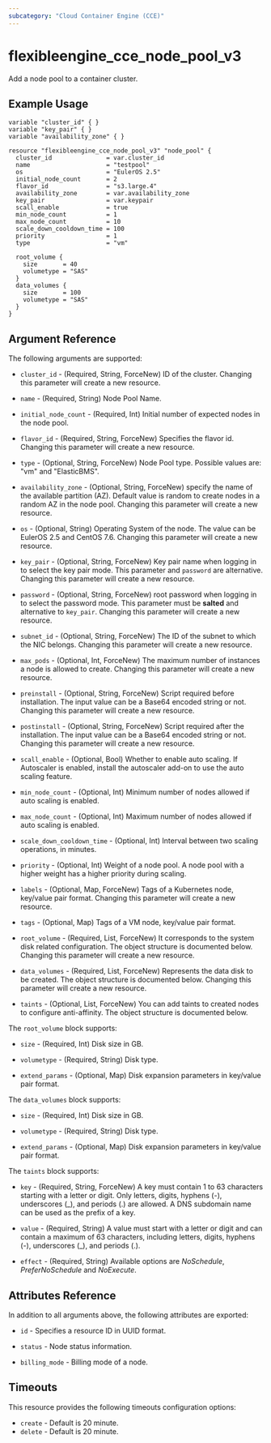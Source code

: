 ```yaml
---
subcategory: "Cloud Container Engine (CCE)"
---
```


# flexibleengine_cce_node_pool_v3

Add a node pool to a container cluster.


## Example Usage

```hcl
variable "cluster_id" { }
variable "key_pair" { }
variable "availability_zone" { }

resource "flexibleengine_cce_node_pool_v3" "node_pool" {
  cluster_id               = var.cluster_id
  name                     = "testpool"
  os                       = "EulerOS 2.5"
  initial_node_count       = 2
  flavor_id                = "s3.large.4"
  availability_zone        = var.availability_zone
  key_pair                 = var.keypair
  scall_enable             = true
  min_node_count           = 1
  max_node_count           = 10
  scale_down_cooldown_time = 100
  priority                 = 1
  type                     = "vm"

  root_volume {
    size       = 40
    volumetype = "SAS"
  }
  data_volumes {
    size       = 100
    volumetype = "SAS"
  }
}
``` 

## Argument Reference
The following arguments are supported:

* `cluster_id` - (Required, String, ForceNew) ID of the cluster. Changing this parameter will create a new resource.

* `name` - (Required, String) Node Pool Name.

* `initial_node_count` - (Required, Int) Initial number of expected nodes in the node pool.

* `flavor_id` - (Required, String, ForceNew) Specifies the flavor id. Changing this parameter will create a new resource.

*  `type` - (Optional, String, ForceNew) Node Pool type. Possible values are: "vm" and "ElasticBMS".
 
* `availability_zone` - (Optional, String, ForceNew) specify the name of the available partition (AZ).
    Default value is random to create nodes in a random AZ in the node pool.
    Changing this parameter will create a new resource.

* `os` - (Optional, String) Operating System of the node. The value can be EulerOS 2.5 and CentOS 7.6.
    Changing this parameter will create a new resource.

* `key_pair` - (Optional, String, ForceNew) Key pair name when logging in to select the key pair mode.
    This parameter and `password` are alternative. Changing this parameter will create a new resource.

* `password` - (Optional, String, ForceNew) root password when logging in to select the password mode.
    This parameter must be **salted** and alternative to `key_pair`. Changing this parameter will create a new resource.

* `subnet_id` - (Optional, String, ForceNew) The ID of the subnet to which the NIC belongs.
    Changing this parameter will create a new resource.

* `max_pods` - (Optional, Int, ForceNew) The maximum number of instances a node is allowed to create.
    Changing this parameter will create a new resource.

* `preinstall` - (Optional, String, ForceNew) Script required before installation. The input value can be
    a Base64 encoded string or not. Changing this parameter will create a new resource.

* `postinstall` - (Optional, String, ForceNew) Script required after the installation. The input value can be
    a Base64 encoded string or not. Changing this parameter will create a new resource.

* `scall_enable` - (Optional, Bool) Whether to enable auto scaling. If Autoscaler is enabled, install the autoscaler
    add-on to use the auto scaling feature.

* `min_node_count` - (Optional, Int) Minimum number of nodes allowed if auto scaling is enabled.

* `max_node_count` - (Optional, Int) Maximum number of nodes allowed if auto scaling is enabled.

* `scale_down_cooldown_time` - (Optional, Int) Interval between two scaling operations, in minutes.

* `priority` - (Optional, Int) Weight of a node pool. A node pool with a higher weight has a higher priority during scaling.

* `labels` - (Optional, Map, ForceNew) Tags of a Kubernetes node, key/value pair format.
    Changing this parameter will create a new resource.

* `tags` - (Optional, Map) Tags of a VM node, key/value pair format.

* `root_volume` - (Required, List, ForceNew) It corresponds to the system disk related configuration.
    The object structure is documented below. Changing this parameter will create a new resource.

* `data_volumes` - (Required, List, ForceNew) Represents the data disk to be created.
    The object structure is documented below. Changing this parameter will create a new resource.

* `taints` - (Optional, List, ForceNew) You can add taints to created nodes to configure anti-affinity.
    The object structure is documented below.

The `root_volume` block supports:

* `size` - (Required, Int) Disk size in GB.
    
* `volumetype` - (Required, String) Disk type.
    
* `extend_params` - (Optional, Map) Disk expansion parameters in key/value pair format.

The `data_volumes` block supports:
    
* `size` - (Required, Int) Disk size in GB.
    
* `volumetype` - (Required, String) Disk type.
    
* `extend_params` - (Optional, Map) Disk expansion parameters in key/value pair format.

The `taints` block supports:
    
* `key` - (Required, String, ForceNew) A key must contain 1 to 63 characters starting with a letter or digit.
  Only letters, digits, hyphens (-), underscores (_), and periods (.) are allowed.
  A DNS subdomain name can be used as the prefix of a key.
    
* `value` - (Required, String) A value must start with a letter or digit and can contain a maximum of 63 characters,
  including letters, digits, hyphens (-), underscores (_), and periods (.).
    
* `effect` - (Required, String) Available options are *NoSchedule*, *PreferNoSchedule* and *NoExecute*.
    
## Attributes Reference

In addition to all arguments above, the following attributes are exported:

* `id` - Specifies a resource ID in UUID format.

* `status` -  Node status information.

* `billing_mode` -  Billing mode of a node.

## Timeouts
This resource provides the following timeouts configuration options:
- `create` - Default is 20 minute.
- `delete` - Default is 20 minute.
